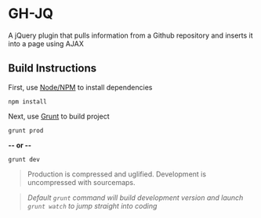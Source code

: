 # GH-JQ
A jQuery plugin that pulls information from a Github repository and inserts it into a page using AJAX

Build Instructions
-------------------

First, use [Node/NPM](https://nodejs.org/) to install dependencies

```
npm install
```

Next, use [Grunt](http://gruntjs.com/) to build project

```
grunt prod
```
**-- or --**
```
grunt dev
```
> Production is compressed and uglified. Development is uncompressed with sourcemaps.

> *Default `grunt` command will build development version and launch `grunt watch` to jump straight into coding*